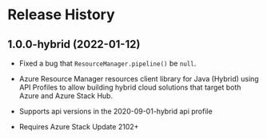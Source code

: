 # Release History

## 1.0.0-hybrid (2022-01-12)

- Fixed a bug that `ResourceManager.pipeline()` be `null`.

- Azure Resource Manager resources client library for Java (Hybrid) using API Profiles to allow building hybrid cloud solutions
that target both Azure and Azure Stack Hub.
- Supports api versions in the 2020-09-01-hybrid api profile
- Requires Azure Stack Update 2102+
